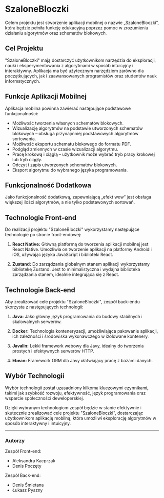 # SzaloneBloczki

Celem projektu jest stworzenie aplikacji mobilnej o nazwie „SzaloneBloczki”, która będzie pełniła funkcję edukacyjną poprzez pomoc w zrozumieniu działaniu algorytmów oraz schematów blokowych.

## Cel Projektu

"SzaloneBloczki" mają dostarczyć użytkownikom narzędzia do eksploracji, nauki i eksperymentowania z algorytmami w sposób intuicyjny i interaktywny. Aplikacja ma być użytecznym narzędziem zarówno dla początkujących, jak i zaawansowanych programistów oraz studentów nauk informatycznych.

## Funkcje Aplikacji Mobilnej

Aplikacja mobilna powinna zawierać następujące podstawowe funkcjonalności:
- Możliwość tworzenia własnych schematów blokowych.
- Wizualizację algorytmów na podstawie utworzonych schematów blokowych – obsługa przynajmniej podstawowych algorytmów sortowania.
- Możliwość eksportu schematu blokowego do formatu PDF.
- Podgląd zmiennych w czasie wizualizacji algorytmu.
- Pracę krokową i ciągłą – użytkownik może wybrać tryb pracy krokowej lub tryb ciągły.
- Odczyt i zapis utworzonych schematów blokowych.
- Eksport algorytmu do wybranego języka programowania.

## Funkcjonalność Dodatkowa

Jako funkcjonalność dodatkową, zapewniającą „efekt wow” jest obsługa większej ilości algorytmów, a nie tylko podstawowych sortowań.

## Technologie Front-end

Do realizacji projektu "SzaloneBloczki" wykorzystamy następujące technologie po stronie front-endowej:

1. **React Native:** Główną platformą do tworzenia aplikacji mobilnej jest React Native. Umożliwia on tworzenie aplikacji na platformy Android i iOS, używając języka JavaScript i biblioteki React.

2. **Zustand:** Do zarządzania globalnym stanem aplikacji wykorzystamy bibliotekę Zustand. Jest to minimalistyczna i wydajna biblioteka zarządzania stanem, idealnie integrująca się z React.

## Technologie Back-end

Aby zrealizować cele projektu "SzaloneBloczki", zespół back-endu skorzysta z następujących technologii:

1. **Java:** Jako główny język programowania do budowy stabilnych i skalowalnych serwerów.

2. **Docker:** Technologia konteneryzacji, umożliwiająca pakowanie aplikacji, ich zależności i środowiska wykonawczego w izolowane kontenery.

3. **Javalin:** Lekki framework webowy dla Javy, idealny do tworzenia prostych i efektywnych serwerów HTTP.

4. **Ebean:** Framework ORM dla Javy ułatwiający pracę z bazami danych.

## Wybór Technologii

Wybór technologii został uzasadniony kilkoma kluczowymi czynnikami, takimi jak szybkość rozwoju, efektywność, język programowania oraz wsparcie społeczności deweloperskiej.

Dzięki wybranym technologiom zespół będzie w stanie efektywnie i skutecznie zrealizować cele projektu "SzaloneBloczki", dostarczając użytkownikom aplikację mobilną, która umożliwi eksplorację algorytmów w sposób interaktywny i intuicyjny.

---

### Autorzy
Zespół Front-end:
- Aleksandra Kacprzak
- Denis Poczęty

Zespół Back-end:
- Denis Śmietana
- Łukasz Pyszny



